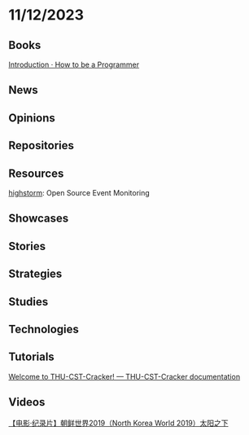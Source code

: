 # 11/12/2023

## Books
[Introduction · How to be a Programmer](https://braydie.gitbooks.io/how-to-be-a-programmer/content/zh/)

## News

## Opinions

## Repositories

## Resources
[highstorm](https://github.com/chronark/highstorm): Open Source Event Monitoring

## Showcases

## Stories

## Strategies

## Studies

## Technologies

## Tutorials
[Welcome to THU-CST-Cracker! — THU-CST-Cracker documentation](https://rekcarc-tsc-uht.readthedocs.io/en/latest/index.html)

## Videos
[【电影·纪录片】朝鲜世界2019（North Korea World 2019）太阳之下](https://www.bilibili.com/video/BV1tp4y1r766/)
